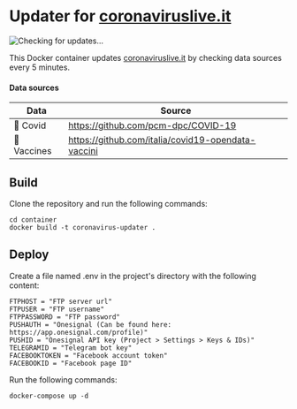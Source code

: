 
# Updater for [coronaviruslive.it](https://coronaviruslive.it)
![Checking for updates...](https://github.com/Sasso0101/coronavirus-updater/workflows/Checking%20for%20updates.../badge.svg)

This Docker container updates [coronaviruslive.it](https://coronaviruslive.it) by checking data sources every 5 minutes.

#### Data sources
|Data|Source  |
|--|--|
| 🦠 Covid | https://github.com/pcm-dpc/COVID-19 |
| 💉 Vaccines | https://github.com/italia/covid19-opendata-vaccini |

## Build 
Clone the repository and run the following commands:

	cd container
	docker build -t coronavirus-updater .

## Deploy 
Create a file named .env in the project's directory with the following content:

	FTPHOST = "FTP server url"
	FTPUSER = "FTP username"
	FTPPASSWORD = "FTP password"
	PUSHAUTH = "Onesignal (Can be found here: https://app.onesignal.com/profile)"
	PUSHID = "Onesignal API key (Project > Settings > Keys & IDs)"
	TELEGRAMID = "Telegram bot key"
	FACEBOOKTOKEN = "Facebook account token"
	FACEBOOKID = "Facebook page ID"

Run the following commands:

    docker-compose up -d
